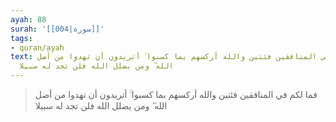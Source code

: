 ```yaml
---
ayah: 88
surah: '[[004|سورة]]'
tags:
- quran/ayah
text: فما لكم في المنافقين فئتين والله أركسهم بما كسبوا ۚ أتريدون أن تهدوا من أضل
  الله ۖ ومن يضلل الله فلن تجد له سبيلا
---
```

> فما لكم في المنافقين فئتين والله أركسهم بما كسبوا ۚ أتريدون أن تهدوا من أضل الله ۖ ومن يضلل الله فلن تجد له سبيلا
